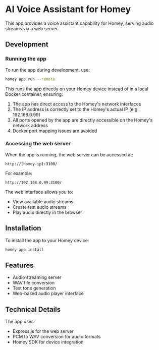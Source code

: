# AI Voice Assistant for Homey

This app provides a voice assistant capability for Homey, serving audio streams via a web server.

## Development

### Running the app

To run the app during development, use:

```bash
homey app run --remote
```

This runs the app directly on your Homey device instead of in a local Docker container, ensuring:

1. The app has direct access to the Homey's network interfaces
2. The IP address is correctly set to the Homey's actual IP (e.g. 192.168.0.99)
3. All ports opened by the app are directly accessible on the Homey's network address
4. Docker port mapping issues are avoided

### Accessing the web server

When the app is running, the web server can be accessed at:
```
http://[homey-ip]:3100/
```

For example:
```
http://192.168.0.99:3100/
```

The web interface allows you to:
- View available audio streams
- Create test audio streams
- Play audio directly in the browser

## Installation

To install the app to your Homey device:

```bash
homey app install
```

## Features

- Audio streaming server
- WAV file conversion
- Test tone generation
- Web-based audio player interface

## Technical Details

The app uses:
- Express.js for the web server
- PCM to WAV conversion for audio formats
- Homey SDK for device integration
